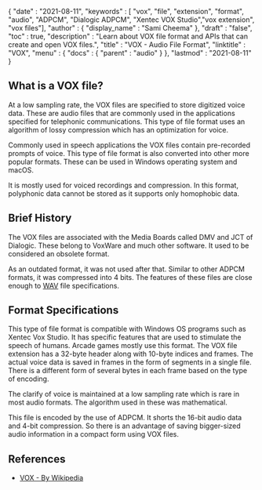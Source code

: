 {
  "date" : "2021-08-11",
  "keywords" : [ "vox", "file", "extension", "format", "audio", "ADPCM", "Dialogic ADPCM", "Xentec VOX Studio","vox extension", "vox files"],
  "author" : {
    "display_name" : "Sami Cheema"
  },
  "draft" : "false",
  "toc" : true,
  "description" : "Learn about VOX file format and APIs that can create and open VOX files.",
  "title" : "VOX - Audio File Format",
  "linktitle" : "VOX",
  "menu" : {
    "docs" : {
      "parent" : "audio"
    }
  },
  "lastmod" : "2021-08-11"
}

## What is a VOX file? ##

At a low sampling rate, the VOX files are specified to store digitized voice data. These are audio files that are commonly used in the applications specified for telephonic communications. This type of file format uses an algorithm of lossy compression which has an optimization for voice.

Commonly used in speech applications the VOX files contain pre-recorded prompts of voice. This type of file format is also converted into other more popular formats. These can be used in Windows operating system and macOS.

It is mostly used for voiced recordings and compression. In this format, polyphonic data cannot be stored as it supports only homophobic data.



## Brief History ##

The VOX files are associated with the Media Boards called DMV and JCT of Dialogic. These belong to VoxWare and much other software. It used to be considered an obsolete format.

As an outdated format, it was not used after that. Similar to other ADPCM formats, it was compressed into 4 bits. The features of these files are close enough to [WAV](/audio/wav/) file specifications.


## Format Specifications ##

This type of file format is compatible with Windows OS programs such as Xentec Vox Studio. It has specific features that are used to stimulate the speech of humans. Arcade games mostly use this format. The VOX file extension has a 32-byte header along with 10-byte indices and frames. The actual voice data is saved in frames in the form of segments in a single file. There is a different form of several bytes in each frame based on the type of encoding.

The clarify of voice is maintained at a low sampling rate which is rare in most audio formats. The algorithm used in these was mathematical.

This file is encoded by the use of ADPCM. It shorts the 16-bit audio data and 4-bit compression. So there is an advantage of saving bigger-sized audio information in a compact form using VOX files.


## References ##

* [VOX - By Wikipedia](https://en.wikipedia.org/wiki/Dialogic_ADPCM)
